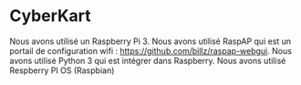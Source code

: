 # CyberKart

Nous avons utilisé un Raspberry Pi 3.
Nous avons utilisé RaspAP qui est un portail de configuration wifi : https://github.com/billz/raspap-webgui.
Nous avons utilisé Python 3 qui est intégrer dans Raspberry.
Nous avons utilisé Respberry PI OS (Raspbian)
